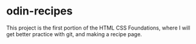 # odin-recipes
This project is the first portion of the HTML CSS Foundations, where I will get better practice with
git, and making a recipe page.
